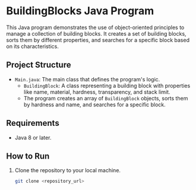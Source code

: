 # BuildingBlocks Java Program

This Java program demonstrates the use of object-oriented principles to manage a collection of building blocks. It creates a set of building blocks, sorts them by different properties, and searches for a specific block based on its characteristics.

## Project Structure

- `Main.java`: The main class that defines the program's logic.
  - `BuildingBlock`: A class representing a building block with properties like name, material, hardness, transparency, and stack limit.
  - The program creates an array of `BuildingBlock` objects, sorts them by hardness and name, and searches for a specific block.

## Requirements

- Java 8 or later.

## How to Run

1. Clone the repository to your local machine.

   ```bash
   git clone <repository_url>
